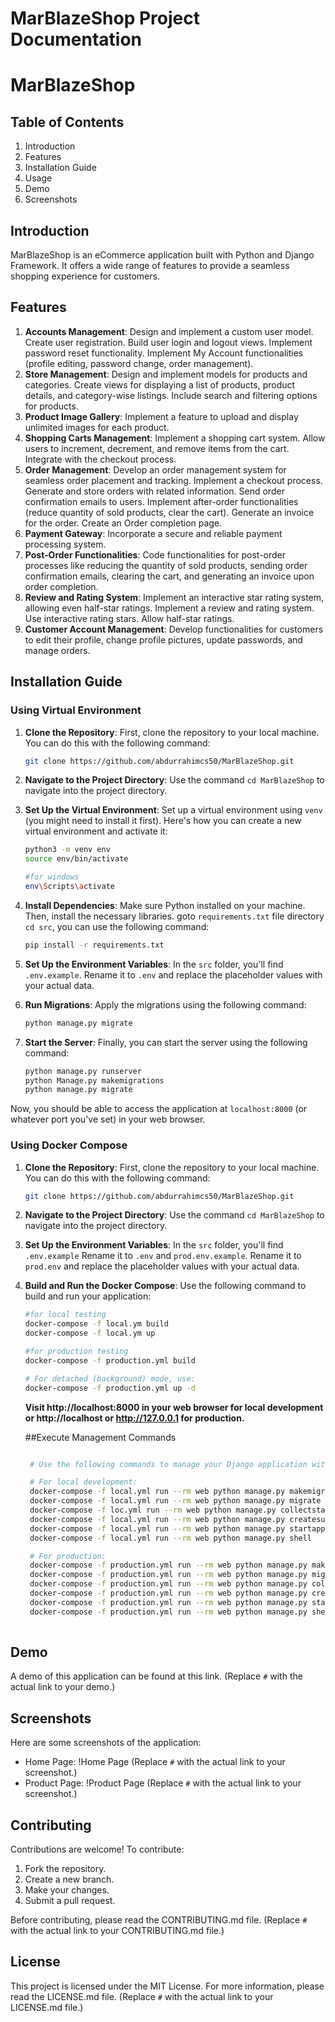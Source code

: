 # MarBlazeShop Project Documentation

# MarBlazeShop

## Table of Contents
1. Introduction
2. Features
3. Installation Guide
4. Usage
5. Demo
6. Screenshots

<a name="introduction"></a>
## Introduction
MarBlazeShop is an eCommerce application built with Python and Django Framework. It offers a wide range of features to provide a seamless shopping experience for customers.

<a name="features"></a>
## Features
1. **Accounts Management**: Design and implement a custom user model. Create user registration. Build user login and logout views. Implement password reset functionality. Implement My Account functionalities (profile editing, password change, order management).
2. **Store Management**: Design and implement models for products and categories. Create views for displaying a list of products, product details, and category-wise listings. Include search and filtering options for products.
3. **Product Image Gallery**: Implement a feature to upload and display unlimited images for each product.
4. **Shopping Carts Management**: Implement a shopping cart system. Allow users to increment, decrement, and remove items from the cart. Integrate with the checkout process.
5. **Order Management**: Develop an order management system for seamless order placement and tracking. Implement a checkout process. Generate and store orders with related information. Send order confirmation emails to users. Implement after-order functionalities (reduce quantity of sold products, clear the cart). Generate an invoice for the order. Create an Order completion page.
6. **Payment Gateway**: Incorporate a secure and reliable payment processing system.
7. **Post-Order Functionalities**: Code functionalities for post-order processes like reducing the quantity of sold products, sending order confirmation emails, clearing the cart, and generating an invoice upon order completion.
8. **Review and Rating System**: Implement an interactive star rating system, allowing even half-star ratings. Implement a review and rating system. Use interactive rating stars. Allow half-star ratings.
9. **Customer Account Management**: Develop functionalities for customers to edit their profile, change profile pictures, update passwords, and manage orders.

<a name="installation-guide"></a>
## Installation Guide

### Using Virtual Environment

1. **Clone the Repository**: First, clone the repository to your local machine. You can do this with the following command:
    ```bash
    git clone https://github.com/abdurrahimcs50/MarBlazeShop.git
    ```

2. **Navigate to the Project Directory**: Use the command `cd MarBlazeShop` to navigate into the project directory.

3. **Set Up the Virtual Environment**: Set up a virtual environment using `venv` (you might need to install it first). Here's how you can create a new virtual environment and activate it:
    ```bash
    python3 -m venv env
    source env/bin/activate

    #for windows
    env\Scripts\activate

    ```

4. **Install Dependencies**: Make sure Python installed on your machine. Then, install the necessary libraries. goto `requirements.txt` file directory `cd src`, you can use the following command:
    ```bash
    pip install -r requirements.txt
    ```

5. **Set Up the Environment Variables**: In the `src` folder, you'll find `.env.example`. Rename it to `.env` and replace the placeholder values with your actual data.

6. **Run Migrations**: Apply the migrations using the following command:
    ```bash
    python manage.py migrate
    ```

7. **Start the Server**: Finally, you can start the server using the following command:
    ```bash
    python manage.py runserver
    python Manage.py makemigrations
    python manage.py migrate
    ```

Now, you should be able to access the application at `localhost:8000` (or whatever port you've set) in your web browser.

### Using Docker Compose

1. **Clone the Repository**: First, clone the repository to your local machine. You can do this with the following command:
    ```bash
    git clone https://github.com/abdurrahimcs50/MarBlazeShop.git
    ```

2. **Navigate to the Project Directory**: Use the command `cd MarBlazeShop` to navigate into the project directory.

3. **Set Up the Environment Variables**: In the `src` folder, you'll find `.env.example` Rename it to `.env` and  `prod.env.example`. Rename it to `prod.env` and replace the placeholder values with your actual data.

4. **Build and Run the Docker Compose**: Use the following command to build and run your application:
    ```bash
    #for local testing
    docker-compose -f local.ym build
    docker-compose -f local.ym up

    #for production testing
    docker-compose -f production.yml build

    # For detached (background) mode, use:
    docker-compose -f production.yml up -d
    ```
    **Visit http://localhost:8000 in your web browser for local development or http://localhost or http://127.0.0.1 for production.**

    ##Execute Management Commands

   ```bash

    # Use the following commands to manage your Django application within the Docker container:

    # For local development:
    docker-compose -f local.yml run --rm web python manage.py makemigrations
    docker-compose -f local.yml run --rm web python manage.py migrate
    docker-compose -f loc.yml run --rm web python manage.py collectstatic
    docker-compose -f local.yml run --rm web python manage.py createsuperuser
    docker-compose -f local.yml run --rm web python manage.py startapp app_name
    docker-compose -f local.yml run --rm web python manage.py shell

    # For production:
    docker-compose -f production.yml run --rm web python manage.py makemigrations
    docker-compose -f production.yml run --rm web python manage.py migrate
    docker-compose -f production.yml run --rm web python manage.py collectstatic
    docker-compose -f production.yml run --rm web python manage.py createsuperuser
    docker-compose -f production.yml run --rm web python manage.py startapp app_name
    docker-compose -f production.yml run --rm web python manage.py shell
    
    ```

<a name="demo"></a>
## Demo
A demo of this application can be found at this link. (Replace `#` with the actual link to your demo.)

<a name="screenshots"></a>
## Screenshots
Here are some screenshots of the application:

- Home Page:
    !Home Page (Replace `#` with the actual link to your screenshot.)
- Product Page:
    !Product Page (Replace `#` with the actual link to your screenshot.)

<a name="contributing"></a>
## Contributing
Contributions are welcome! To contribute:

1. Fork the repository.
2. Create a new branch.
3. Make your changes.
4. Submit a pull request.

Before contributing, please read the CONTRIBUTING.md file. (Replace `#` with the actual link to your CONTRIBUTING.md file.)

<a name="license"></a>
## License
This project is licensed under the MIT License. For more information, please read the LICENSE.md file. (Replace `#` with the actual link to your LICENSE.md file.)

